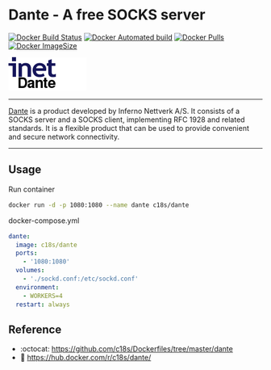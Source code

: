 # Dante - A free SOCKS server

[![Docker Build Status](https://img.shields.io/docker/build/c18s/dante.svg)][dockerhub_build]
[![Docker Automated build](https://img.shields.io/docker/automated/c18s/dante.svg)][dockerhub]
[![Docker Pulls](https://img.shields.io/docker/pulls/c18s/dante.svg)][dockerhub]
[![Docker ImageSize](https://images.microbadger.com/badges/image/c18s/dante.svg)][dockerhub_tag]

![Dante](https://raw.githubusercontent.com/c18s/Dockerfiles/master/dante/logo.png "Dante Logo")

----

[Dante][1] is a product developed by Inferno Nettverk A/S. It consists of a
SOCKS server and a SOCKS client, implementing RFC 1928 and related standards.
It is a flexible product that can be used to provide convenient and secure
network connectivity. 

----

## Usage

Run container

```bash
docker run -d -p 1080:1080 --name dante c18s/dante
```

docker-compose.yml

```yaml
dante:
  image: c18s/dante
  ports:
    - '1080:1080'
  volumes:
    - './sockd.conf:/etc/sockd.conf'
  environment:
    - WORKERS=4
  restart: always
```

## Reference

- :octocat: <https://github.com/c18s/Dockerfiles/tree/master/dante>
- :whale: <https://hub.docker.com/r/c18s/dante/>

[1]: http://www.inet.no/dante/index.html
[dockerhub]: https://hub.docker.com/r/c18s/dante/
[dockerhub_tag]: https://hub.docker.com/r/c18s/dante/tags/
[dockerhub_build]: https://hub.docker.com/r/c18s/dante/builds/

